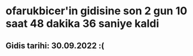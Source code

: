 # ofarukbicer'in gidisine son 2 gun 10 saat 48 dakika 36 saniye kaldi

## Gidis tarihi: 30.09.2022 :(